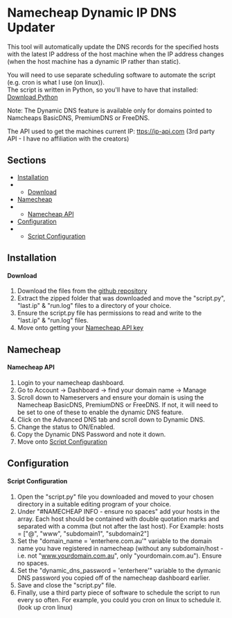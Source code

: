 # Namecheap Dynamic IP DNS Updater

This tool will automatically update the DNS records for the specified hosts with the latest IP address of the host machine when the IP address changes (when the host machine has a dynamic IP rather than static).<br>

You will need to use separate scheduling software to automate the script (e.g. cron is what I use (on linux)).<br>
The script is written in Python, so you'll have to have that installed: [Download Python](https://www.python.org/downloads/)

Note: The Dynamic DNS feature is available only for domains pointed to Namcheaps BasicDNS, PremiumDNS or FreeDNS.

The API used to get the machines current IP:
[ttps://ip-api.com](https://api.ipify.org) (3rd party API - I have no affiliation with the creators)

## Sections
* [Installation](#installation)
* - [Download](#download)
* [Namecheap](#namecheap)
* - [Namecheap API](#namecheap-api)
* [Configuration](#configuration)
* - [Script Configuration](#script-configuration)

## Installation
#### **Download**
1. Download the files from the [github repository](https://github.com/DarcyJProjects/NameCheap-DynamicDNSUpdater/archive/refs/heads/main.zip)
2. Extract the zipped folder that was downloaded and move the "script.py", "last.ip" & "run.log" files to a directory of your choice.
3. Ensure the script.py file has permissions to read and write to the "last.ip" & "run.log" files.
4. Move onto getting your [Namecheap API key](#namecheap--api)

## Namecheap
#### **Namecheap API**
1. Login to your namecheap dashboard.
2. Go to Account -> Dashboard -> find your domain name -> Manage
3. Scroll down to Nameservers and ensure your domain is using the Namecheap BasicDNS, PremiumDNS or FreeDNS. If not, it will need to be set to one of these to enable the dynamic DNS feature.
4. Click on the Advanced DNS tab and scroll down to Dynamic DNS.
5. Change the status to ON/Enabled.
6. Copy the Dynamic DNS Password and note it down.
7. Move onto [Script Configuration](#script--configuration)

## Configuration
#### **Script Configuration**
1. Open the "script.py" file you downloaded and moved to your chosen directory in a suitable editing program of your choice.
2. Under "#NAMECHEAP INFO - ensure no spaces" add your hosts in the array. Each host should be contained with double quotation marks and separated with a comma (but not after the last host). For Example: hosts = ["@", "www", "subdomain1", "subdomain2"]
3. Set the "domain_name = 'enterhere.com.au'" variable to the domain name you have registered in namecheap (without any subdomain/host - i.e. not "www.yourdomain.com.au", only "yourdomain.com.au"). Ensure no spaces.
4. Set the "dynamic_dns_password = 'enterhere'" variable to the dymanic DNS password you copied off of the namecheap dashboard earlier.
5. Save and close the "script.py" file.
6. Finally, use a third party piece of software to schedule the script to run every so often. For example, you could you cron on linux to schedule it. (look up cron linux)

